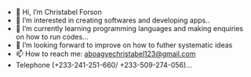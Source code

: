 - 👋 Hi, I’m Christabel Forson
- 👀 I’m interested in creating softwares and developing apps..
- 🌱 I’m currently learning programming languages and making enquiries on how to run codes...
- 💞️ I’m looking forward to improve on how to futher systematic ideas 
- 📫 How to reach me: aboagyechristabel123@gmail.com
- Telephone (+233-241-251-660/ +233-509-274-056)...

<!---
Pretty-Girl❤️ a ✨ special ✨ repository because its `README.md` (this file) appears on your GitHub profile.
You can click the Preview link to take a look at your changes.
--->

 
